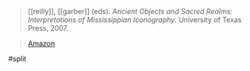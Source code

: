 > [[reilly]], [[garber]] (eds). *Ancient Objects and Sacred Realms: Interpretations of Mississippian Iconography*. University of Texas Press, 2007. 

> [Amazon](https://amzn.to/2R0WYzJ)

#split 